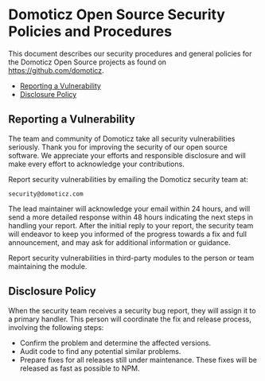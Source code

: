 # Domoticz Open Source Security Policies and Procedures

This document describes our security procedures and general policies for the Domoticz Open Source projects as found on https://github.com/domoticz.

  * [Reporting a Vulnerability](#reporting-a-vulnerability)
  * [Disclosure Policy](#disclosure-policy)

## Reporting a Vulnerability 

The team and community of Domoticz take all security vulnerabilities seriously. Thank you for improving the security of our open source software. We appreciate your efforts and responsible disclosure and will make every effort to acknowledge your contributions.

Report security vulnerabilities by emailing the Domoticz security team at:
    
    security@domoticz.com

The lead maintainer will acknowledge your email within 24 hours, and will send a more detailed response within 48 hours indicating the next steps in handling your report. After the initial reply to your report, the security team will endeavor to keep you informed of the progress towards a fix and full announcement, and may ask for additional information or guidance.

Report security vulnerabilities in third-party modules to the person or team maintaining the module.

## Disclosure Policy

When the security team receives a security bug report, they will assign it to a primary handler. This person will coordinate the fix and release process, involving the following steps:

  * Confirm the problem and determine the affected versions.
  * Audit code to find any potential similar problems.
  * Prepare fixes for all releases still under maintenance. These fixes will be released as fast as possible to NPM.

